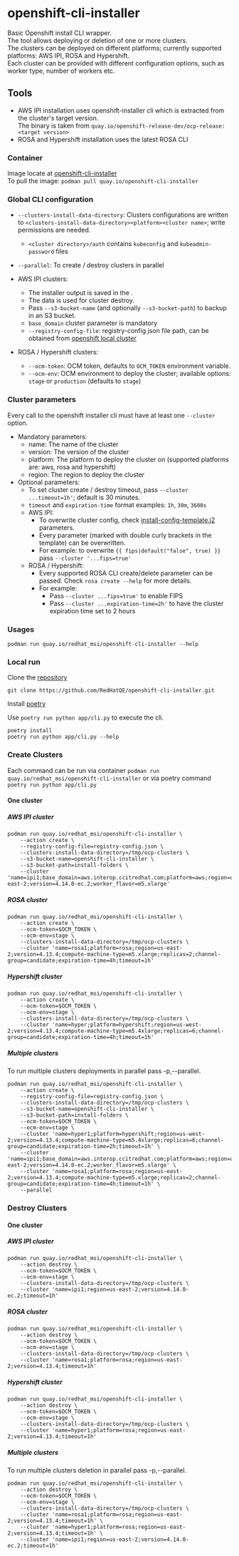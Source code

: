 # openshift-cli-installer
Basic Openshift install CLI wrapper.  
The tool allows deploying or deletion of one or more clusters.  
The clusters can be deployed on different platforms; currently supported platforms: AWS IPI, ROSA and Hypershift.  
Each cluster can be provided with different configuration options, such as worker type, number of workers etc.

## Tools
* AWS IPI installation uses openshift-installer cli which is extracted from the cluster's target version.  
The binary is taken from `quay.io/openshift-release-dev/ocp-release:<target version>`
* ROSA and Hypershift installation uses the latest ROSA CLI

### Container
Image locate at [openshift-cli-installer](https://quay.io/repository/redhat_msi/openshift-cli-installer)  
To pull the image: `podman pull quay.io/openshift-cli-installer`

### Global CLI configuration
* `--clusters-install-data-directory`: Clusters configurations are written to `<clusters-install-data-directory><platform><cluster name>`; write permissions are needed.
    * `<cluster directory>/auth` contains `kubeconfig` and `kubeadmin-password` files
* `--parallel`: To create / destroy clusters in parallel

* AWS IPI clusters:
  * The installer output is saved in the <cluster directory>.
  * The data is used for cluster destroy.
  * Pass `--s3-bucket-name` (and optionally `--s3-bucket-path`) to backup <cluster directory> in an S3 bucket.  
  * `base_domain` cluster parameter is mandatory
  * `--registry-config-file`: registry-config json file path, can be obtained from [openshift local cluster](https://console.redhat.com/openshift/create/local)

* ROSA / Hypershift clusters:
  * `--ocm-token`: OCM token, defaults to `OCM_TOKEN` environment variable.
  * `--ocm-env`: OCM environment to deploy the cluster; available options: `stage` or `production` (defaults to `stage`)

### Cluster parameters
Every call to the openshift installer cli must have at least one `--cluster` option.  

* Mandatory parameters:
  * name: The name of the cluster
  * version: The version of the cluster
  * platform: The platform to deploy the cluster on (supported platforms are: aws, rosa and hypershift)
  * region: The region to deploy the cluster
* Optional parameters:
  * To set cluster create / destroy timeout, pass `--cluster ...timeout=1h'`; default is 30 minutes.
  * `timeout` and `expiration-time` format examples: `1h`, `30m`, `3600s`
  * AWS IPI:
    * To overwrite cluster config, check [install-config-template.j2](app/manifests/install-config-template.j2) parameters.
    * Every parameter (marked with double curly brackets in the template) can be overwritten.
    * For example: to overwrite `{{ fips|default("false", true) }}` pass `--cluster '...fips=true'`
  * ROSA / Hypershift:
    * Every supported ROSA CLI create/delete parameter can be passed. Check `rosa create --help` for more details.
    * For example:
      * Pass `--cluster ...fips=true'` to enable FIPS
      * Pass `--cluster ...expiration-time=2h'` to have the cluster expiration time set to 2 hours

### Usages

```
podman run quay.io/redhat_msi/openshift-cli-installer --help
```

### Local run

Clone the [repository](https://github.com/RedHatQE/openshift-cli-installer)

```
git clone https://github.com/RedHatQE/openshift-cli-installer.git
```

Install [poetry](https://github.com/python-poetry/poetry)

Use `poetry run python app/cli.py` to execute the cli.

```
poetry install
poetry run python app/cli.py --help
```


### Create Clusters

Each command can be run via container `podman run quay.io/redhat_msi/openshift-cli-installer` or via poetry command `poetry run python app/cli.py`

#### One cluster
##### AWS IPI cluster

```
podman run quay.io/redhat_msi/openshift-cli-installer \
    --action create \
    --registry-config-file=registry-config.json \
    --clusters-install-data-directory=/tmp/ocp-clusters \
    --s3-bucket-name=openshift-cli-installer \
    --s3-bucket-path=install-folders \
    --cluster 'name=ipi1;base_domain=aws.interop.ccitredhat.com;platform=aws;region=us-east-2;version=4.14.0-ec.2;worker_flavor=m5.xlarge'
```

##### ROSA cluster

```
podman run quay.io/redhat_msi/openshift-cli-installer \
    --action create \
    --ocm-token=$OCM_TOKEN \
    --ocm-env=stage \
    --clusters-install-data-directory=/tmp/ocp-clusters \
    --cluster 'name=rosa1;platform=rosa;region=us-east-2;version=4.13.4;compute-machine-type=m5.xlarge;replicas=2;channel-group=candidate;expiration-time=4h;timeout=1h'
```

##### Hypershift cluster

```
podman run quay.io/redhat_msi/openshift-cli-installer \
    --action create \
    --ocm-token=$OCM_TOKEN \
    --ocm-env=stage \
    --clusters-install-data-directory=/tmp/ocp-clusters \
    --cluster 'name=hyper;platform=hypershift;region=us-west-2;version=4.13.4;compute-machine-type=m5.4xlarge;replicas=6;channel-group=candidate;expiration-time=4h;timeout=1h'
```

##### Multiple clusters

To run multiple clusters deployments in parallel pass -p,--parallel.

```
podman run quay.io/redhat_msi/openshift-cli-installer \
    --action create \
    --registry-config-file=registry-config.json \
    --clusters-install-data-directory=/tmp/ocp-clusters \
    --s3-bucket-name=openshift-cli-installer \
    --s3-bucket-path=install-folders \  
    --ocm-token=$OCM_TOKEN \
    --ocm-env=stage \
    --cluster 'name=hyper1;platform=hypershift;region=us-west-2;version=4.13.4;compute-machine-type=m5.4xlarge;replicas=6;channel-group=candidate;expiration-time=2h;timeout=1h' \
    --cluster 'name=ipi1;base_domain=aws.interop.ccitredhat.com;platform=aws;region=us-east-2;version=4.14.0-ec.2;worker_flavor=m5.xlarge' \
    --cluster 'name=rosa1;platform=rosa;region=us-east-2;version=4.13.4;compute-machine-type=m5.xlarge;replicas=2;channel-group=candidate;expiration-time=4h;timeout=1h' \
    --parallel
```

### Destroy Clusters
#### One cluster
##### AWS IPI cluster

```
podman run quay.io/redhat_msi/openshift-cli-installer \
    --action destroy \
    --ocm-token=$OCM_TOKEN \
    --ocm-env=stage \
    --clusters-install-data-directory=/tmp/ocp-clusters \
    --cluster 'name=ipi1;region=us-east-2;version=4.14.0-ec.2;timeout=1h'
```

##### ROSA cluster

```
podman run quay.io/redhat_msi/openshift-cli-installer \
    --action destroy \
    --ocm-token=$OCM_TOKEN \
    --ocm-env=stage \
    --clusters-install-data-directory=/tmp/ocp-clusters \
    --cluster 'name=rosa1;platform=rosa;region=us-east-2;version=4.13.4;timeout=1h'
```


##### Hypershift cluster

```
podman run quay.io/redhat_msi/openshift-cli-installer \
    --action destroy \
    --ocm-token=$OCM_TOKEN \
    --ocm-env=stage \
    --clusters-install-data-directory=/tmp/ocp-clusters \
    --cluster 'name=hyper1;platform=rosa;region=us-east-2;version=4.13.4;timeout=1h'
```

##### Multiple clusters

To run multiple clusters deletion in parallel pass -p,--parallel.

```
podman run quay.io/redhat_msi/openshift-cli-installer \
    --action destroy \
    --ocm-token=$OCM_TOKEN \
    --ocm-env=stage \
    --clusters-install-data-directory=/tmp/ocp-clusters \
    --cluster 'name=rosa1;platform=rosa;region=us-east-2;version=4.13.4;timeout=1h' \
    --cluster 'name=hyper1;platform=rosa;region=us-east-2;version=4.13.4;timeout=1h' \
    --cluster 'name=ipi1;region=us-east-2;version=4.14.0-ec.2;timeout=1h'
```
